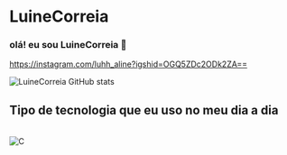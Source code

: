 # LuineCorreia 

### olá! eu sou LuineCorreia 👋

https://instagram.com/luhh_aline?igshid=OGQ5ZDc2ODk2ZA==

![LuineCorreia GitHub stats](https://github-readme-stats.vercel.app/api?username=LuineCorreia&show_icons=true&theme=radical)

## Tipo de tecnologia que eu uso no meu dia a dia

  
<div style ="display: inline_block">
<br/>
<img aling="center" alt="C"
src="https://img.shields.io/badge/Java-00599C?style=for-the-badge&logo=Java&logoColor=white"/>
</div>